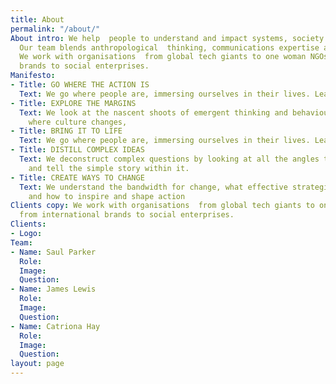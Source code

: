 ```yaml
---
title: About
permalink: "/about/"
About intro: We help  people to understand and impact systems, society and culture.
  Our team blends anthropological  thinking, communications expertise and media  production.
  We work with organisations  from global tech giants to one woman NGOs, from international
  brands to social enterprises.
Manifesto:
- Title: GO WHERE THE ACTION IS
  Text: We go where people are, immersing ourselves in their lives. Learning by doing.
- Title: EXPLORE THE MARGINS
  Text: We look at the nascent shoots of emergent thinking and behaviour. Exploring
    where culture changes,
- Title: BRING IT TO LIFE
  Text: We go where people are, immersing ourselves in their lives. Learning by doing.
- Title: DISTILL COMPLEX IDEAS
  Text: We deconstruct complex questions by looking at all the angles to discover
    and tell the simple story within it.
- Title: CREATE WAYS TO CHANGE
  Text: We understand the bandwidth for change, what effective strategies require
    and how to inspire and shape action
Clients copy: We work with organisations  from global tech giants to one woman NGOs,
  from international brands to social enterprises.
Clients:
- Logo: 
Team:
- Name: Saul Parker
  Role: 
  Image: 
  Question: 
- Name: James Lewis
  Role: 
  Image: 
  Question: 
- Name: Catriona Hay
  Role: 
  Image: 
  Question: 
layout: page
---
```


